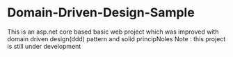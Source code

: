 # Domain-Driven-Design-Sample
This is an asp.net core  based basic web project which was improved with domain driven design(ddd) pattern and solid principNoles
Note : this project is still under development

